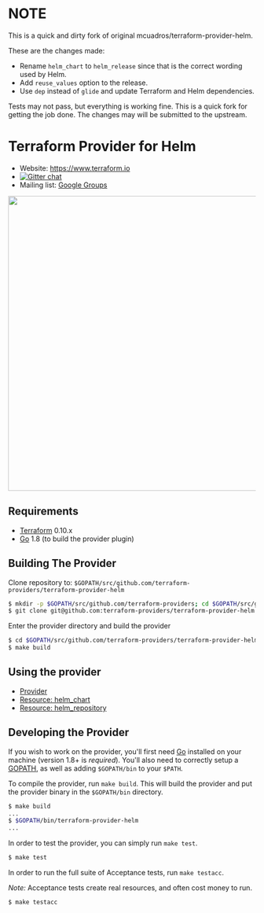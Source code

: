 # NOTE

This is a quick and dirty fork of original mcuadros/terraform-provider-helm. 

These are the changes made: 

- Rename `helm_chart` to `helm_release` since that is the correct wording used by Helm.
- Add `reuse_values` option to the release.
- Use `dep` instead of `glide` and update Terraform and Helm dependencies.

Tests may not pass, but everything is working fine. This is a quick fork for getting the job done. The changes may will be submitted to the upstream.

Terraform Provider for Helm
===========================

- Website: https://www.terraform.io
- [![Gitter chat](https://badges.gitter.im/hashicorp-terraform/Lobby.png)](https://gitter.im/hashicorp-terraform/Lobby)
- Mailing list: [Google Groups](http://groups.google.com/group/terraform-tool)
<img src="https://cdn.rawgit.com/hashicorp/terraform-website/master/source/assets/images/logo-text.svg" width="600px">

Requirements
------------

-	[Terraform](https://www.terraform.io/downloads.html) 0.10.x
-	[Go](https://golang.org/doc/install) 1.8 (to build the provider plugin)

Building The Provider
---------------------

Clone repository to: `$GOPATH/src/github.com/terraform-providers/terraform-provider-helm`

```sh
$ mkdir -p $GOPATH/src/github.com/terraform-providers; cd $GOPATH/src/github.com/terraform-providers
$ git clone git@github.com:terraform-providers/terraform-provider-helm
```

Enter the provider directory and build the provider

```sh
$ cd $GOPATH/src/github.com/terraform-providers/terraform-provider-helm
$ make build
```

Using the provider
------------------

- [Provider](docs/index.html.md)
- [Resource: helm_chart](docs/chart.html.md)
- [Resource: helm_repository](docs/repository.html.md)

Developing the Provider
-----------------------

If you wish to work on the provider, you'll first need [Go](http://www.golang.org) installed on your machine (version 1.8+ is *required*). You'll also need to correctly setup a [GOPATH](http://golang.org/doc/code.html#GOPATH), as well as adding `$GOPATH/bin` to your `$PATH`.

To compile the provider, run `make build`. This will build the provider and put the provider binary in the `$GOPATH/bin` directory.

```sh
$ make build
...
$ $GOPATH/bin/terraform-provider-helm
...
```

In order to test the provider, you can simply run `make test`.

```sh
$ make test
```

In order to run the full suite of Acceptance tests, run `make testacc`.

*Note:* Acceptance tests create real resources, and often cost money to run.

```sh
$ make testacc
```
